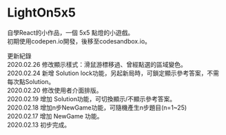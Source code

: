 # LightOn5x5  
自學React的小作品，一個 5x5 點燈的小遊戲。  
初期使用codepen.io開發，後移至codesandbox.io。  

更新紀錄  
2020.02.26 修改顯示樣式：滑鼠游標移過、曾經點選的區域變色。  
2020.02.24 新增 Solution lock功能，另起新局時，可鎖定顯示參考答案，不需每次點Solution。  
2020.02.20 修改使用者介面排版。  
2020.02.19 增加 Solution功能，可切換顯示/不顯示參考答案。  
2020.02.18 增加n步NewGame功能，可隨機產生n步題目(n=1~25)  
2020.02.17 增加 NewGame 功能。  
2020.02.13 初步完成。  

